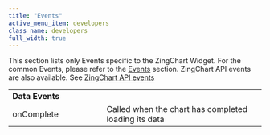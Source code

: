 ```yaml
---
title: "Events"
active_menu_item: developers
class_name: developers
full_width: true
---
```



This section lists only Events specific to the ZingChart Widget. For the common Events, please refer to the [Events](/developers/documentation/product-guide/widget-properties-events/events/) section. ZingChart API events are also available. See [ZingChart API events](/developers/documentation/product-guide/advanced-important-widgets/zing-charts/events3)

<table>
<tr>
<td width="151">
  <strong>Data Events</strong>

</td>
<td width="23">
</td>
<td width="364">
</td>
</tr>
<tr>
<td width="151">
onComplete

</td>
<td width="23">
</td>
<td width="364">
Called when the chart has completed loading its data

</td>
</tr>
</table>
